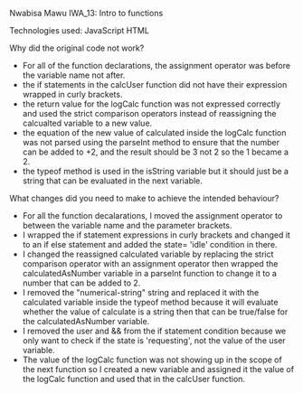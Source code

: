 Nwabisa Mawu IWA_13: Intro to functions

Technologies used: JavaScript HTML

Why did the original code not work?
- For all of the function declarations, the assignment operator was before the variable name not after.
- the if statements in the calcUser function did not have their expression wrapped in curly brackets.
- the return value for the logCalc function was not expressed correctly and used the strict comparison operators instead of reassigning the calcualted variable to a new value.
- the equation of the new value of calculated inside the logCalc function was not parsed using the parseInt method to ensure that the number can be added to +2, and the result should be 3 not 2 so the 1 became a 2.
- the typeof method is used in the isString variable but it should just be a string that can be evaluated in the next variable.


What changes did you need to make to achieve the intended behaviour?
- For all the function decalarations, I moved the assignment operator to between the variable name and the parameter brackets.
- I wrapped the if statement expressions in curly brackets and changed it to an if else statement and added the state= 'idle' condition in there.
- I changed the reassigned calculated variable by replacing the strict comparison operator with an assignment operator then wrapped the calculatedAsNumber variable in a parseInt function to change it to a number that can be added to 2.
- I removed the "numerical-string" string and replaced it with the calculated variable inside the typeof method because it will evaluate whether the value of calculate is a string then that can be true/false for the calculatedAsNumber variable.
- I removed the user and && from the if statement condition because we only want to check if the state is 'requesting', not the value of the user variable.
- The value of the logCalc function was not showing up in the scope of the next function so I created a new variable and assigned it the value of the logCalc function and used that in the calcUser function.